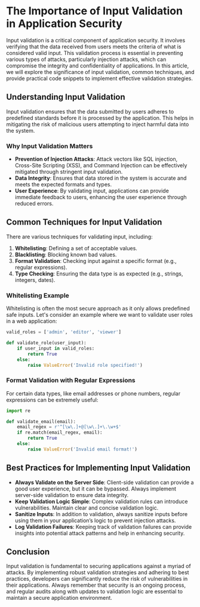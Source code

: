 # The Importance of Input Validation in Application Security

Input validation is a critical component of application security. It involves verifying that the data received from users meets the criteria of what is considered valid input. This validation process is essential in preventing various types of attacks, particularly injection attacks, which can compromise the integrity and confidentiality of applications. In this article, we will explore the significance of input validation, common techniques, and provide practical code snippets to implement effective validation strategies.

## Understanding Input Validation

Input validation ensures that the data submitted by users adheres to predefined standards before it is processed by the application. This helps in mitigating the risk of malicious users attempting to inject harmful data into the system.

### Why Input Validation Matters
- **Prevention of Injection Attacks**: Attack vectors like SQL injection, Cross-Site Scripting (XSS), and Command Injection can be effectively mitigated through stringent input validation.
- **Data Integrity**: Ensures that data stored in the system is accurate and meets the expected formats and types.
- **User Experience**: By validating input, applications can provide immediate feedback to users, enhancing the user experience through reduced errors.

## Common Techniques for Input Validation
There are various techniques for validating input, including:
1. **Whitelisting**: Defining a set of acceptable values.
2. **Blacklisting**: Blocking known bad values.
3. **Format Validation**: Checking input against a specific format (e.g., regular expressions).
4. **Type Checking**: Ensuring the data type is as expected (e.g., strings, integers, dates).

### Whitelisting Example
Whitelisting is often the most secure approach as it only allows predefined safe inputs. Let's consider an example where we want to validate user roles in a web application:

```python
valid_roles = ['admin', 'editor', 'viewer']

def validate_role(user_input):
    if user_input in valid_roles:
        return True
    else:
        raise ValueError('Invalid role specified!')
```  

### Format Validation with Regular Expressions
For certain data types, like email addresses or phone numbers, regular expressions can be extremely useful:

```python
import re

def validate_email(email):
    email_regex = r'^[\w\.]+@[\w\.]+\.\w+$'
    if re.match(email_regex, email):
        return True
    else:
        raise ValueError('Invalid email format!')
```

## Best Practices for Implementing Input Validation
- **Always Validate on the Server Side**: Client-side validation can provide a good user experience, but it can be bypassed. Always implement server-side validation to ensure data integrity.
- **Keep Validation Logic Simple**: Complex validation rules can introduce vulnerabilities. Maintain clear and concise validation logic.
- **Sanitize Inputs**: In addition to validation, always sanitize inputs before using them in your application’s logic to prevent injection attacks.
- **Log Validation Failures**: Keeping track of validation failures can provide insights into potential attack patterns and help in enhancing security.

## Conclusion
Input validation is fundamental to securing applications against a myriad of attacks. By implementing robust validation strategies and adhering to best practices, developers can significantly reduce the risk of vulnerabilities in their applications. Always remember that security is an ongoing process, and regular audits along with updates to validation logic are essential to maintain a secure application environment.
